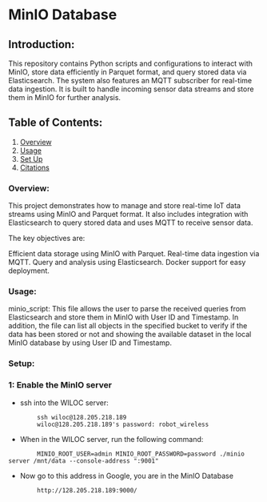 # MinIO Database

## Introduction:
This repository contains Python scripts and configurations to interact with MinIO, store data efficiently in Parquet format, and query stored data via Elasticsearch. The system also features an MQTT subscriber for real-time data ingestion. It is built to handle incoming sensor data streams and store them in MinIO for further analysis.


## Table of Contents:
1. [Overview](#overview)
1. [Usage](#usage)
2. [Set Up](#set-up)
3. [Citations](#citations)

### Overview:
This project demonstrates how to manage and store real-time IoT data streams using MinIO and Parquet format. It also includes integration with Elasticsearch to query stored data and uses MQTT to receive sensor data.

The key objectives are:

Efficient data storage using MinIO with Parquet.
Real-time data ingestion via MQTT.
Query and analysis using Elasticsearch.
Docker support for easy deployment.

### Usage:
minio_script: This file allows the user to parse the received queries from Elasticsearch and store them in MinIO with User ID and Timestamp. In addition, the file can list all objects in the specified bucket to verify if the data has been stored or not and showing the available dataset in the local MinIO database by using User ID and Timestamp.

### Setup:
### 1: Enable the MinIO server

- ssh into the WILOC server:

```
        ssh wiloc@128.205.218.189
        wiloc@128.205.218.189's password: robot_wireless
```

- When in the WILOC server, run the following command:

```
        MINIO_ROOT_USER=admin MINIO_ROOT_PASSWORD=password ./minio server /mnt/data --console-address ":9001"
```

- Now go to this address in Google, you are in the MinIO Database

```
        http://128.205.218.189:9000/
```
